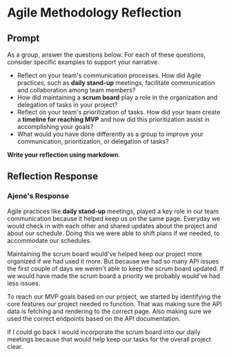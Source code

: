# Agile Methodology Reflection

## Prompt

As a group, answer the questions below. For each of these questions, consider specific examples to support your narrative.

- Reflect on your team's communication processes. How did Agile practices, such as **daily stand-up** meetings, facilitate communication and collaboration among team members?
- How did maintaining a **scrum board** play a role in the organization and delegation of tasks in your project?
- Reflect on your team's prioritization of tasks. How did your team create a **timeline for reaching MVP** and how did this prioritization assist in accomplishing your goals?
- What would you have done differently as a group to improve your communication, prioritization, or delegation of tasks?

**Write your reflection using markdown**.

## Reflection Response

### Ajene's Response

Agile practices like **daily stand-up** meetings, played a key role in our team communication because it helped keep us on the same page. Everyday we would check in with each other and shared updates about the project and about our schedule. Doing this we were able to shift plans if we needed, to accommodate our schedules.

Maintaining the scrum board would've helped keep our project more organized if we had used it more. But because we had so many API issues the first couple of days we weren't able to keep the scrum board updated. If we would have made the scrum board a priority we probably would've had less issues.

To reach our MVP goals based on our project, we started by identifying the core features our project needed ro function. That was making sure the API data is fetching and rendering to the correct page. Also making sure we used the correct endpoints based on the API documentation.

If I could go back I would incorporate the scrum board into our daily meetings because that would help keep our tasks for the overall project clear.
